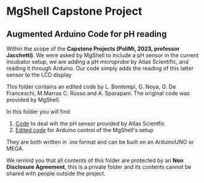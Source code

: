 # MgShell Capstone Project 
## Augmented Arduino Code for pH reading 


Within the scope of the **Capstone Projects (PoliMi, 2023, professor Jacchetti)**. We were asked by MgShell to include a pH sensor in the current incubator setup, we are adding a pH microprobe by Atlas Scientific, and reading it through Arduino. Our code simply adds the reading of this latter sensor to the LCD display

This folder contains an edited code by L. Bontempi, G. Noya, G. De Franceschi, M.Marras C. Russo and A. Sparapani. The original code was provided by MgShell.

In this folder you will find
1. [Code](/MgShell_Capstone_2023/arduino_UNO_pH_sample_code/arduino_UNO_pH_sample_code.ino) to deal wih the pH sensor provided by Atlas Scientfic 
2. [Edited code](/MgShell_Capstone_2023/codiceincubatoriLTMP/codiceincubatoriLTMP.ino) for Arduino control of the MgShell's setup

They are both written in .ino format and can be built on an ArduinoUNO or MEGA. 

We remind you that all contents of this folder are protected by an **Non Disclosure Agreement**, this is a private folder and its contents cannot be shared with people outside the project.